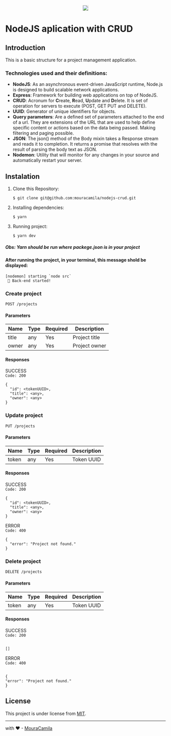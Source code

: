 <p align="center">
  <img src="https://www.vzhurudolu.cz/prirucka-content/dist/images/original/node-js.svg" style="border:1px solid #ddd;width:auto;">
</p>

# NodeJS aplication with CRUD

## Introduction

This is a basic structure for a project management application.

### Technologies used and their definitions:

- **NodeJS**: As an asynchronous event-driven JavaScript runtime, Node.js is designed to build scalable network applications.
- **Express**: Framework for building web applications on top of NodeJS.
- **CRUD**: Acronum for **C**reate, **R**ead, **U**pdate and **D**elete. It is set of operation for servers to execute (POST, GET PUT and DELETE).
- **UUID**: Generator of unique identifiers for objects.
- **Query parameters**: Are a defined set of parameters attached to the end of a url. They are extensions of the URL that are used to help define specific content or actions based on the data being passed. Making filtering and paging possible.
- **JSON**: The json() method of the Body mixin takes a Response stream and reads it to completion. It returns a promise that resolves with the result of parsing the body text as JSON.
- **Nodemon**: Utility that will monitor for any changes in your source and automatically restart your server.

## Instalation

1. Clone this Repository:

   `$ git clone git@github.com:mouracamila/nodejs-crud.git`

2. Installing dependencies:

   `$ yarn`

3. Running project:

   `$ yarn dev`

##### Obs: **Yarn** should be run where **packege.json** is in your project

#### After running the project, in your terminal, this message shold be displayed:

```
[nodemon] starting `node src`
 🚀 Back-end started!
```

### Create project

`POST /projects`

#### Parameters

| Name  | Type | Required | Description   |
| ----- | ---- | -------- | ------------- |
| title | any  | Yes      | Project title |
| owner | any  | Yes      | Project owner |

#### Responses

SUCCESS  
`Code: 200`

```
{
  "id": <tokenUUID>,
  "title": <any>,
  "owner": <any>
}

```

### Update project

`PUT /projects`

#### Parameters

| Name  | Type | Required | Description |
| ----- | ---- | -------- | ----------- |
| token | any  | Yes      | Token UUID  |

#### Responses

SUCCESS  
`Code: 200`

```
{
  "id": <tokenUUID>,
  "title": <any>,
  "owner": <any>
}

```

ERROR  
`Code: 400`

```
{
  "error": "Project not found."
}
```

### Delete project

`DELETE /projects`

#### Parameters

| Name  | Type | Required | Description |
| ----- | ---- | -------- | ----------- |
| token | any  | Yes      | Token UUID  |

#### Responses

SUCCESS  
`Code: 200`

```

[]

```

ERROR  
`Code: 400`

```

{
"error": "Project not found."
}

```

## License

This project is under license from [MIT](https://en.wikipedia.org/wiki/MIT_License).

---

with ❤ - [MouraCamila](https://github.com/mouracamila)

```

```
